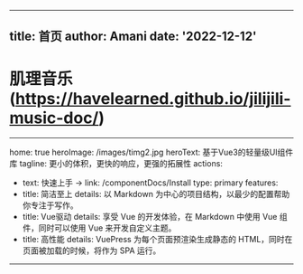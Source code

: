 
---
title: 首页
author: Amani
date: '2022-12-12'
---

# 肌理音乐 (https://havelearned.github.io/jilijili-music-doc/)


---
home: true
heroImage: /images/timg2.jpg
heroText: 基于Vue3的轻量级UI组件库
tagline: 更小的体积，更快的响应，更强的拓展性
actions:
- text: 快速上手 →
  link: /componentDocs/Install
  type: primary
  features:
- title: 简洁至上
  details: 以 Markdown 为中心的项目结构，以最少的配置帮助你专注于写作。
- title: Vue驱动
  details: 享受 Vue 的开发体验，在 Markdown 中使用 Vue 组件，同时可以使用 Vue 来开发自定义主题。
- title: 高性能
  details: VuePress 为每个页面预渲染生成静态的 HTML，同时在页面被加载的时候，将作为 SPA 运行。
---